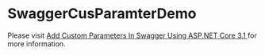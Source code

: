 # SwaggerCusParamterDemo

Please visit [Add Custom Parameters In Swagger Using ASP.NET Core 3.1
](https://www.c-sharpcorner.com/article/add-custom-parameters-in-swagger-using-asp-net-core-3-1/) for more information.